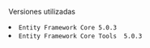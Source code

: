 Versiones utilizadas
<li><code>Entity Framework Core 5.0.3</code>
<li><code>Entity Framework Core Tools  5.0.3</code>
